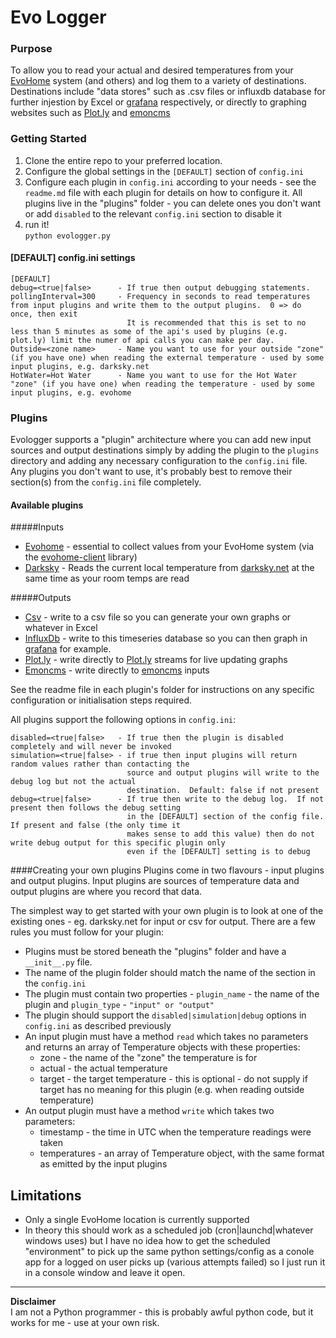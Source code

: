 # Evo Logger

### Purpose

To allow you to read your actual and desired temperatures from your [EvoHome](http://www.honeywelluk.com/products/Systems/Zoned/evohome-Main/) system (and others) and log them to a variety of destinations.
Destinations include "data stores" such as .csv files or influxdb database for further injestion by Excel or [grafana](https://grafana.net) respectively, or directly to graphing websites such as [Plot.ly](http://plot.ly.com) and [emoncms](https://emoncms.org)

### Getting Started
1. Clone the entire repo to your preferred location.
2. Configure the global settings in the `[DEFAULT]` section of `config.ini` 
2. Configure each plugin in `config.ini` according to your needs - see the `readme.md` file with each plugin for details on how to configure it.
   All plugins live in the "plugins" folder - you can delete ones you don't want or add `disabled` to the relevant `config.ini` section to disable it
3. run it!  
   `python evologger.py`

   
#### [DEFAULT] config.ini settings
```
[DEFAULT]
debug=<true|false>      - If true then output debugging statements.
pollingInterval=300     - Frequency in seconds to read temperatures from input plugins and write them to the output plugins.  0 => do once, then exit
                          It is recommended that this is set to no less than 5 minutes as some of the api's used by plugins (e.g. plot.ly) limit the numer of api calls you can make per day.
Outside=<zone name>     - Name you want to use for your outside "zone" (if you have one) when reading the external temperature - used by some input plugins, e.g. darksky.net
HotWater=Hot Water      - Name you want to use for the Hot Water "zone" (if you have one) when reading the temperature - used by some input plugins, e.g. evohome
```

### Plugins
Evologger supports a "plugin" architecture where you can add new input sources and output destinations simply by adding the plugin to the `plugins` directory and adding any necessary configuration to the `config.ini` file.
Any plugins you don't want to use, it's probably best to remove their section(s) from the `config.ini` file completely.

#### Available plugins
#####Inputs
* [Evohome](https://github.com/freeranger/evologger/blob/master/plugins/evohome/readme.md) - essential to collect values from your EvoHome system (via the [evohome-client](https://github.com/watchforstock/evohome-client) library)
* [Darksky](https://github.com/freeranger/evologger/blob/master/plugins/darksky/readme.md) - Reads the current local temperature from [darksky.net](http://darksky.net) at the same time as your room temps are read

#####Outputs
* [Csv](https://github.com/freeranger/evologger/blob/master/plugins/csv/readme.md) - write to a csv file so you can generate your own graphs or whatever in Excel
* [InfluxDb](https://github.com/freeranger/evologger/blob/master/plugins/influxdb/readme.md) - write to this timeseries database so you can then graph in [grafana](https://grafana.net) for example.
* [Plot.ly](https://github.com/freeranger/evologger/blob/master/plugins/plotly/readme.md) - write directly to [Plot.ly](http://plot.ly.com) streams for live updating graphs
* [Emoncms](https://github.com/freeranger/evologger/blob/master/plugins/emoncms/readme.md) - write directly to [emoncms](https://emoncms.org) inputs

See the readme file in each plugin's folder for instructions on any specific configuration or initialisation steps required.

All plugins support the following options in `config.ini`:

```
disabled=<true|false>   - If true then the plugin is disabled completely and will never be invoked
simulation=<true|false> - if true then input plugins will return random values rather than contacting the 
                          source and output plugins will write to the debug log but not the actual 
                          destination.  Default: false if not present
debug=<true|false>      - If true then write to the debug log.  If not present then follows the debug setting
                          in the [DEFAULT] section of the config file.  If present and false (the only time it
                          makes sense to add this value) then do not write debug output for this specific plugin only
                          even if the [DEFAULT] setting is to debug
```

####Creating your own plugins
Plugins come in two flavours - input plugins and output plugins. 
Input plugins are sources of temperature data and output plugins are where you record that data.

The simplest way to get started with your own plugin is to look at one of the existing ones - eg. darksky.net for input or csv for output.
There are a few rules you must follow for your plugin:

* Plugins must be stored beneath the "plugins" folder and have a `__init__.py` file.
* The name of the plugin folder should match the name of the section in the `config.ini`
* The plugin must contain two properties - `plugin_name` - the name of the plugin and `plugin_type` - `"input" or "output"`
* The plugin should support the `disabled|simulation|debug` options in `config.ini` as described previously
* An input plugin must have a method `read` which takes no parameters and returns an array of Temperature objects with these properties:
    * zone - the name of the "zone" the temperature is for
    * actual - the actual temperature
    * target - the target temperature - this is optional - do not supply if target has no meaning for this plugin (e.g. when reading outside temperature)
* An output plugin must have a method `write` which takes two parameters:
    * timestamp - the time in UTC when the temperature readings were taken
    * temperatures - an array of Temperature object, with the same format as emitted by the input plugins


## Limitations
* Only a single EvoHome location is currently supported
* In theory this should work as a scheduled job (cron|launchd|whatever windows uses) but I have no idea how to get the scheduled "environment" to pick up the same python 
  settings/config as a conole app for a logged on user picks up (various attempts failed) so I just run it in a console window and leave it open.
  
  
  
---
**Disclaimer**  
I am not a Python programmer - this is probably awful python code, but it works for me - use at your own risk.  
